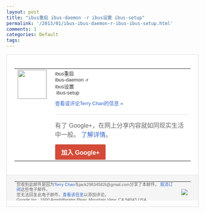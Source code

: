 ```yaml
---
layout: post
title: "ibus重启 ibus-daemon -r ibus设置 ibus-setup"
permalink: '/2013/01/ibus-ibus-daemon-r-ibus-ibus-setup.html'
comments: 1
categories: Default
tags: 
---
```

<!-- X-Notifications: 1:8c5222f230000000 -->

<div style="border:solid 1px #dfdfdf;color:#686868;font:13px Arial"><div style="background-color:#fff;padding:20px;"><table cellpadding="0" cellspacing="0"><tr><td style="padding-right:15px;vertical-align:top"><a href="https://plus.google.com/_/notifications/emlink?emr=14900066512970582018&amp;emid=CJjBvOjb1bQCFSRwTAodiF0AAA&amp;path=%2F108643996575278738906&amp;dt=1357543549906&amp;uob=8"><img height="75" src="https://lh3.googleusercontent.com/-KKRGTyJ5Bl0/AAAAAAAAAAI/AAAAAAAAtnY/R4QEWIp3Ur0/s75-c-k-a/photo.jpg" style="border:solid 1px #cccccc;" width="75"/></a></td><td style="width:578px;color:#333;font:13px Arial;vertical-align:top"><div style="padding-bottom:10px">ibus重启<br/>ibus-daemon -r<br/>ibus设置<br/>&nbsp;ibus-setup&nbsp;</div><a href="https://plus.google.com/_/notifications/emlink?emr=14900066512970582018&amp;emid=CJjBvOjb1bQCFSRwTAodiF0AAA&amp;path=%2F108643996575278738906%2Fposts%2F4WftQHDogPW%3Fgpinv%3DAMIXal-0CMF2fuWsVO6B0xMoYfU7ZQRJXnnC3bbhHHwxx63hkuyBOhKNd6usTAAUMDQ5vj04Xf20Hi2UcF_PObXGP7PG8mwPb5_U0JTjlySnn4uZHLb-HiE&amp;dt=1357543549906&amp;uob=8" style="color:#3366CC;text-decoration:none">查看或评论Terry Chan的信息 »</a><div style="margin-top:20px;border-top:solid 1px #dfdfdf"><div style="padding:15px 0;color:#686868;font:16px Arial">有了 Google+，在网上分享内容就如同现实生活中一般。 <a href="http://www.google.com/+/learnmore/" style="color:#3366CC;text-decoration:none">了解详情</a>。</div><a href="https://plus.google.com/_/notifications/emlink?emr=14900066512970582018&amp;emid=CJjBvOjb1bQCFSRwTAodiF0AAA&amp;path=%2F%3Fgpinv%3DAMIXal-0CMF2fuWsVO6B0xMoYfU7ZQRJXnnC3bbhHHwxx63hkuyBOhKNd6usTAAUMDQ5vj04Xf20Hi2UcF_PObXGP7PG8mwPb5_U0JTjlySnn4uZHLb-HiE&amp;dt=1357543549906&amp;uob=8" style="display:inline-block;padding:7px 15px;background-color:#d44b38; color:#fff;font-size:16px; font-weight:bold;border-radius:2px;-webkit-border-radius:2px; -moz-border-radius:2px;border:solid 1px #c43b28; white-space:nowrap;text-decoration:none">加入 Google+</a></div></td></tr></table></div><div style="border-top:solid 1px #dfdfdf;padding:0 20px; background-color:#f5f5f5"><table cellpadding="0" cellspacing="0" style="height:50px"><tbody><tr><td style="vertical-align:middle;width:100%; color:#636363;font:11px Arial; line-height:120%">您收到此邮件是因为<a href="https://plus.google.com/_/notifications/emlink?emr=14900066512970582018&amp;emid=CJjBvOjb1bQCFSRwTAodiF0AAA&amp;path=%2F108643996575278738906%3Fgpinv%3DAMIXal-0CMF2fuWsVO6B0xMoYfU7ZQRJXnnC3bbhHHwxx63hkuyBOhKNd6usTAAUMDQ5vj04Xf20Hi2UcF_PObXGP7PG8mwPb5_U0JTjlySnn4uZHLb-HiE&amp;dt=1357543549906&amp;uob=8" style="color:#3366CC;text-decoration:none">Terry Chan</a>与jack29834582t@gmail.com分享了本邮件。 <a href="https://plus.google.com/_/notifications/emlink?emr=14900066512970582018&amp;emid=CJjBvOjb1bQCFSRwTAodiF0AAA&amp;path=%2F_%2Fnonplus%2Femailsettings%3Fgpinv%3DAMIXal-0CMF2fuWsVO6B0xMoYfU7ZQRJXnnC3bbhHHwxx63hkuyBOhKNd6usTAAUMDQ5vj04Xf20Hi2UcF_PObXGP7PG8mwPb5_U0JTjlySnn4uZHLb-HiE%26est%3DADH5u8W9YFGTH0ufQO7t8TCZjVnoDITVdHWakBqpkHZ8A7Pjvrq6xHb5fv77CRhJbIP3h7a6PoyjxWbzPg8vZ_UgKYTO4ykkvTH8NW9aL8J7a0wWVrP-7__inNy4swVE2MdACzxd0ErxA_5GsJ7b-1AilWKCtx55Sg&amp;dt=1357543549906&amp;uob=8" style="color:#3366CC;text-decoration:none">取消订阅</a>这些电子邮件。<br/>您无法回复此电子邮件。<a href="https://plus.google.com/_/notifications/emlink?emr=14900066512970582018&amp;emid=CJjBvOjb1bQCFSRwTAodiF0AAA&amp;path=%2F108643996575278738906%2Fposts%2F4WftQHDogPW%3Fgpinv%3DAMIXal-0CMF2fuWsVO6B0xMoYfU7ZQRJXnnC3bbhHHwxx63hkuyBOhKNd6usTAAUMDQ5vj04Xf20Hi2UcF_PObXGP7PG8mwPb5_U0JTjlySnn4uZHLb-HiE&amp;dt=1357543549906&amp;uob=8" style="color:#3366CC;text-decoration:none">查看该信息</a>以添加评论。<br/>Google Inc., 1600 Amphitheatre Pkwy, Mountain View, CA 94043 USA<br/></td><td><img src="https://ssl.gstatic.com/s2/oz/images/notifications/logo/google-plus-6617a72bb36cc548861652780c9e6ff1.png"/></td></tr></tbody></table></div></div>